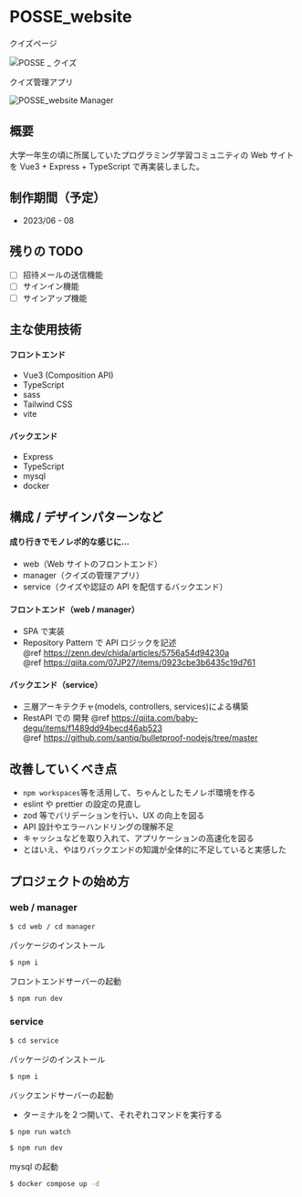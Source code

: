 # POSSE_website

クイズページ

![POSSE _ クイズ](https://github.com/Seiya-Tagami/POSSE_website/assets/107479598/bccb9cd6-ee3b-4d86-b251-fb2d9271cba2)

クイズ管理アプリ

![POSSE_website Manager](https://github.com/Seiya-Tagami/POSSE_website/assets/107479598/1f12c016-0fcd-4b52-9b60-92ecc4a0536a)

## 概要

大学一年生の頃に所属していたプログラミング学習コミュニティの Web サイトを Vue3 + Express + TypeScript で再実装しました。

## 制作期間（予定）

- 2023/06 - 08

## 残りの TODO

- [ ] 招待メールの送信機能
- [ ] サインイン機能
- [ ] サインアップ機能

## 主な使用技術

#### フロントエンド

- Vue3 (Composition API)
- TypeScript
- sass
- Tailwind CSS
- vite

#### バックエンド

- Express
- TypeScript
- mysql
- docker

## 構成 / デザインパターンなど

#### 成り行きでモノレポ的な感じに...

- web（Web サイトのフロントエンド）
- manager（クイズの管理アプリ）
- service（クイズや認証の API を配信するバックエンド）

#### フロントエンド（web / manager）

- SPA で実装
- Repository Pattern で API ロジックを記述  
  @ref https://zenn.dev/chida/articles/5756a54d94230a  
  @ref https://qiita.com/07JP27/items/0923cbe3b6435c19d761

#### バックエンド（service）

- 三層アーキテクチャ(models, controllers, services)による構築
- RestAPI での 開発
  @ref https://qiita.com/baby-degu/items/f1489dd94becd46ab523  
  @ref https://github.com/santiq/bulletproof-nodejs/tree/master

## 改善していくべき点

- `npm workspaces`等を活用して、ちゃんとしたモノレポ環境を作る
- eslint や prettier の設定の見直し
- zod 等でバリデーションを行い、UX の向上を図る
- API 設計やエラーハンドリングの理解不足
- キャッシュなどを取り入れて、アプリケーションの高速化を図る
- とはいえ、やはりバックエンドの知識が全体的に不足していると実感した

## プロジェクトの始め方

### web / manager

```sh
$ cd web / cd manager
```

パッケージのインストール

```sh
$ npm i
```

フロントエンドサーバーの起動

```sh
$ npm run dev
```

### service

```sh
$ cd service
```

パッケージのインストール

```sh
$ npm i
```

バックエンドサーバーの起動

- ターミナルを２つ開いて、それぞれコマンドを実行する

```sh
$ npm run watch
```

```sh
$ npm run dev
```

mysql の起動

```sh
$ docker compose up -d
```
